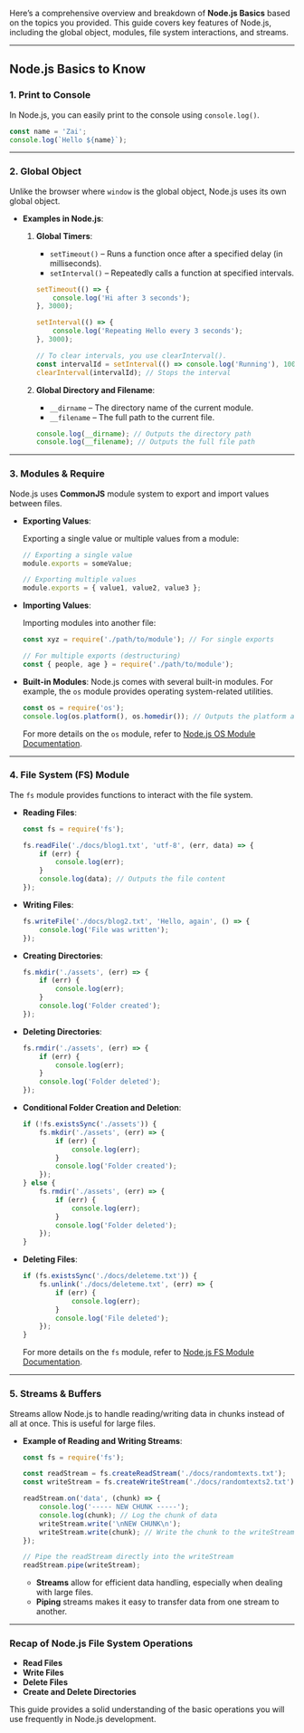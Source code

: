 Here’s a comprehensive overview and breakdown of **Node.js Basics** based on the topics you provided. This guide covers key features of Node.js, including the global object, modules, file system interactions, and streams.

---

## Node.js Basics to Know

### 1. **Print to Console**
In Node.js, you can easily print to the console using `console.log()`.

```js
const name = 'Zai';
console.log(`Hello ${name}`);
```

---

### 2. **Global Object**
Unlike the browser where `window` is the global object, Node.js uses its own global object.

- **Examples in Node.js**:

  1. **Global Timers**:
     - `setTimeout()` – Runs a function once after a specified delay (in milliseconds).
     - `setInterval()` – Repeatedly calls a function at specified intervals.

     ```js
     setTimeout(() => {
         console.log('Hi after 3 seconds');
     }, 3000);

     setInterval(() => {
         console.log('Repeating Hello every 3 seconds');
     }, 3000);

     // To clear intervals, you use clearInterval().
     const intervalId = setInterval(() => console.log('Running'), 1000);
     clearInterval(intervalId); // Stops the interval
     ```

  2. **Global Directory and Filename**:
     - `__dirname` – The directory name of the current module.
     - `__filename` – The full path to the current file.

     ```js
     console.log(__dirname); // Outputs the directory path
     console.log(__filename); // Outputs the full file path
     ```

---

### 3. **Modules & Require**

Node.js uses **CommonJS** module system to export and import values between files.

- **Exporting Values**:
  
  Exporting a single value or multiple values from a module:

  ```js
  // Exporting a single value
  module.exports = someValue;

  // Exporting multiple values
  module.exports = { value1, value2, value3 };
  ```

- **Importing Values**:
  
  Importing modules into another file:

  ```js
  const xyz = require('./path/to/module'); // For single exports

  // For multiple exports (destructuring)
  const { people, age } = require('./path/to/module');
  ```

- **Built-in Modules**:
  Node.js comes with several built-in modules. For example, the `os` module provides operating system-related utilities.

  ```js
  const os = require('os');
  console.log(os.platform(), os.homedir()); // Outputs the platform and home directory
  ```

  For more details on the `os` module, refer to [Node.js OS Module Documentation](https://nodejs.org/docs/latest/api/os.html).

---

### 4. **File System (FS) Module**

The `fs` module provides functions to interact with the file system.

- **Reading Files**:
  
  ```js
  const fs = require('fs');

  fs.readFile('./docs/blog1.txt', 'utf-8', (err, data) => {
      if (err) {
          console.log(err);
      }
      console.log(data); // Outputs the file content
  });
  ```

- **Writing Files**:
  
  ```js
  fs.writeFile('./docs/blog2.txt', 'Hello, again', () => {
      console.log('File was written');
  });
  ```

- **Creating Directories**:
  
  ```js
  fs.mkdir('./assets', (err) => {
      if (err) {
          console.log(err);
      }
      console.log('Folder created');
  });
  ```

- **Deleting Directories**:
  
  ```js
  fs.rmdir('./assets', (err) => {
      if (err) {
          console.log(err);
      }
      console.log('Folder deleted');
  });
  ```

- **Conditional Folder Creation and Deletion**:
  
  ```js
  if (!fs.existsSync('./assets')) {
      fs.mkdir('./assets', (err) => {
          if (err) {
              console.log(err);
          }
          console.log('Folder created');
      });
  } else {
      fs.rmdir('./assets', (err) => {
          if (err) {
              console.log(err);
          }
          console.log('Folder deleted');
      });
  }
  ```

- **Deleting Files**:
  
  ```js
  if (fs.existsSync('./docs/deleteme.txt')) {
      fs.unlink('./docs/deleteme.txt', (err) => {
          if (err) {
              console.log(err);
          }
          console.log('File deleted');
      });
  }
  ```

  For more details on the `fs` module, refer to [Node.js FS Module Documentation](https://nodejs.org/docs/latest/api/fs.html).

---

### 5. **Streams & Buffers**

Streams allow Node.js to handle reading/writing data in chunks instead of all at once. This is useful for large files.

- **Example of Reading and Writing Streams**:
  
  ```js
  const fs = require('fs');

  const readStream = fs.createReadStream('./docs/randomtexts.txt');
  const writeStream = fs.createWriteStream('./docs/randomtexts2.txt');

  readStream.on('data', (chunk) => {
      console.log('----- NEW CHUNK -----');
      console.log(chunk); // Log the chunk of data
      writeStream.write('\nNEW CHUNK\n');
      writeStream.write(chunk); // Write the chunk to the writeStream
  });

  // Pipe the readStream directly into the writeStream
  readStream.pipe(writeStream);
  ```

  - **Streams** allow for efficient data handling, especially when dealing with large files.
  - **Piping** streams makes it easy to transfer data from one stream to another.

---

### Recap of Node.js File System Operations

- **Read Files**
- **Write Files**
- **Delete Files**
- **Create and Delete Directories**

This guide provides a solid understanding of the basic operations you will use frequently in Node.js development.

